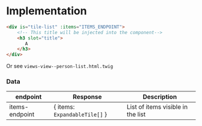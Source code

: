 Implementation
===

```html
<div is="tile-list" :items="ITEMS_ENDPOINT">
    <!-- This title will be injected into the component-->
    <h3 slot="title">
       A
    </h3>
</div>
```

Or see `views-view--person-list.html.twig`


### Data

| endpoint | Response | Description
|---|---|---|
|items-endpoint|{ items: `ExpandableTile[]` }| List of items visible in the list |


